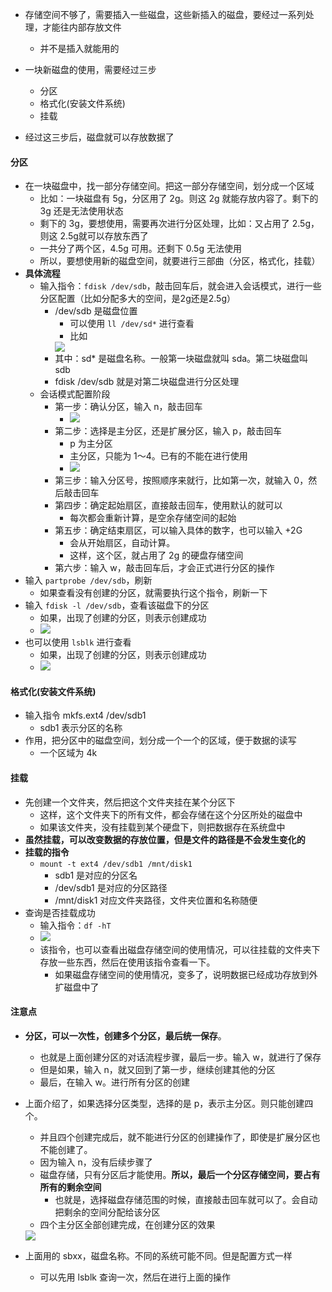 - 存储空间不够了，需要插入一些磁盘，这些新插入的磁盘，要经过一系列处理，才能往内部存放文件
  - 并不是插入就能用的

- 一块新磁盘的使用，需要经过三步
  - 分区
  - 格式化(安装文件系统)
  - 挂载
- 经过这三步后，磁盘就可以存放数据了

#### 分区
- 在一块磁盘中，找一部分存储空间。把这一部分存储空间，划分成一个区域
  - 比如：一块磁盘有 5g，分区用了 2g。则这 2g 就能存放内容了。剩下的 3g 还是无法使用状态
  - 剩下的 3g，要想使用，需要再次进行分区处理，比如：又占用了 2.5g，则这 2.5g就可以存放东西了
  - 一共分了两个区，4.5g 可用。还剩下 0.5g 无法使用
  - 所以，要想使用新的磁盘空间，就要进行三部曲（分区，格式化，挂载）
- **具体流程**
  - 输入指令：`fdisk /dev/sdb`，敲击回车后，就会进入会话模式，进行一些分区配置（比如分配多大的空间，是2g还是2.5g）
    - /dev/sdb 是磁盘位置
      - 可以使用 `ll /dev/sd*` 进行查看
      - 比如
      <img src='https://lsz.net.cn/node/imgs/dca6e69c58b6e6fdc6f6f43ed14dc601.png'>
    - 其中：sd* 是磁盘名称。一般第一块磁盘就叫 sda。第二块磁盘叫 sdb
    - fdisk /dev/sdb 就是对第二块磁盘进行分区处理
  - 会话模式配置阶段
    - 第一步：确认分区，输入 n，敲击回车
      - <img src='https://lsz.net.cn/node/imgs/ba9b94f513346f982bfc627d219b3760.png'>
    - 第二步：选择是主分区，还是扩展分区，输入 p，敲击回车
      - p 为主分区
      - 主分区，只能为 1～4。已有的不能在进行使用
      - <img src='https://lsz.net.cn/node/imgs/452afb77b581e930c1ae0898ec919810.png'>
    - 第三步：输入分区号，按照顺序来就行，比如第一次，就输入 0，然后敲击回车
    - 第四步：确定起始扇区，直接敲击回车，使用默认的就可以
      - 每次都会重新计算，是空余存储空间的起始
    - 第五步：确定结束扇区，可以输入具体的数字，也可以输入 +2G
      - 会从开始扇区，自动计算。
      - 这样，这个区，就占用了 2g 的硬盘存储空间
    - 第六步：输入 w，敲击回车后，才会正式进行分区的操作
- 输入 `partprobe /dev/sdb`，刷新
  - 如果查看没有创建的分区，就需要执行这个指令，刷新一下
- 输入 `fdisk -l /dev/sdb`，查看该磁盘下的分区
  - 如果，出现了创建的分区，则表示创建成功
  - <img src='https://lsz.net.cn/node/imgs/ca82758c6fb2a223140f5db61fa50ee5.png'>
- 也可以使用 `lsblk` 进行查看
  - 如果，出现了创建的分区，则表示创建成功
  - <img src='https://lsz.net.cn/node/imgs/3b23a6f245b6377f7a63ad054b62177e.png'>

#### 格式化(安装文件系统)
- 输入指令 mkfs.ext4  /dev/sdb1
  - sdb1 表示分区的名称
- 作用，把分区中的磁盘空间，划分成一个一个的区域，便于数据的读写
  - 一个区域为 4k


#### 挂载
- 先创建一个文件夹，然后把这个文件夹挂在某个分区下
  - 这样，这个文件夹下的所有文件，都会存储在这个分区所处的磁盘中
  - 如果该文件夹，没有挂载到某个硬盘下，则把数据存在系统盘中
- **虽然挂载，可以改变数据的存放位置，但是文件的路径是不会发生变化的**
- **挂载的指令**
  - `mount -t ext4 /dev/sdb1 /mnt/disk1`
    - sdb1 是对应的分区名
    - /dev/sdb1 是对应的分区路径
    - /mnt/disk1 对应文件夹路径，文件夹位置和名称随便
- 查询是否挂载成功
  - 输入指令：`df -hT`
  - <img src='https://lsz.net.cn/node/imgs/542ee37fcdc6d321b8ca5f8ba1111b54.png'>
  - 该指令，也可以查看出磁盘存储空间的使用情况，可以往挂载的文件夹下存放一些东西，然后在使用该指令查看一下。
    - 如果磁盘存储空间的使用情况，变多了，说明数据已经成功存放到外扩磁盘中了





#### 注意点
- **分区，可以一次性，创建多个分区，最后统一保存**。
  - 也就是上面创建分区的对话流程步骤，最后一步。输入 w，就进行了保存
  - 但是如果，输入 n，就又回到了第一步，继续创建其他的分区
  - 最后，在输入 w。进行所有分区的创建

- 上面介绍了，如果选择分区类型，选择的是 p，表示主分区。则只能创建四个。
  - 并且四个创建完成后，就不能进行分区的创建操作了，即使是扩展分区也不能创建了。
  - 因为输入 n，没有后续步骤了
  - 磁盘存储，只有分区后才能使用。**所以，最后一个分区存储空间，要占有所有的剩余空间**
    - 也就是，选择磁盘存储范围的时候，直接敲击回车就可以了。会自动把剩余的空间分配给该分区
  - 四个主分区全部创建完成，在创建分区的效果
  <img src='https://lsz.net.cn/node/imgs/70ec8de8765cc024ecfacc6cc203d52e.png'>

- 上面用的 sbxx，磁盘名称。不同的系统可能不同。但是配置方式一样
  - 可以先用 lsblk 查询一次，然后在进行上面的操作
